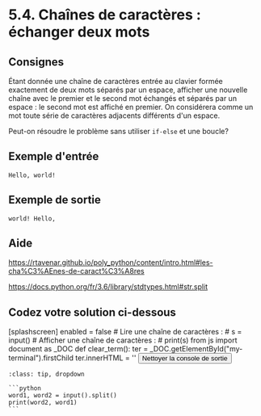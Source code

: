 # 5.4. Chaînes de caractères : échanger deux mots

## Consignes

Étant donnée une chaîne de caractères entrée au clavier formée exactement de deux mots séparés par un espace, afficher une nouvelle chaîne avec le premier et le second mot échangés et séparés par un espace : le second mot est affiché en premier. On considérera comme un mot toute série de caractères adjacents différents d'un espace.


Peut-on résoudre le problème sans utiliser `if-else` et une boucle?

## Exemple d'entrée

```
Hello, world!
```

## Exemple de sortie

```
world! Hello,
```

## Aide

https://rtavenar.github.io/poly_python/content/intro.html#les-cha%C3%AEnes-de-caract%C3%A8res

https://docs.python.org/fr/3.6/library/stdtypes.html#str.split

## Codez votre solution ci-dessous

<py-config>
    [splashscreen]
        enabled = false
</py-config>
<py-repl>
    # Lire une chaîne de caractères :
# s = input()
# Afficher une chaîne de caractères :
# print(s)
</py-repl>
<py-terminal id="my-terminal"></py-terminal>
<py-script>
from js import document as _DOC
def clear_term():
    ter = _DOC.getElementById("my-terminal").firstChild
    ter.innerHTML = ''
</py-script>
<button py-click="clear_term()" id="clear-terminal" class="py-button">Nettoyer la console de sortie</button>


````{admonition} Cliquez ici pour voir la solution
:class: tip, dropdown

```python
word1, word2 = input().split()
print(word2, word1)
```
````
